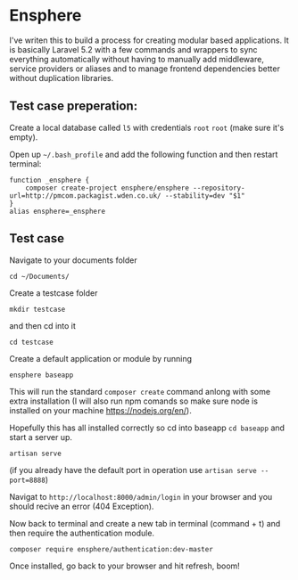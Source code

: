 # Ensphere

I've writen this to build a process for creating modular based applications. It is basically Laravel 5.2 with a few commands and wrappers to sync everything automatically without having to manually add middleware, service providers or aliases and to manage frontend dependencies better without duplication libraries.

## Test case preperation:

Create a local database called `l5` with credentials `root` `root` (make sure it's empty).

Open up `~/.bash_profile` and add the following function and then restart terminal:

```
function _ensphere {
	composer create-project ensphere/ensphere --repository-url=http://pmcom.packagist.wden.co.uk/ --stability=dev "$1"
}
alias ensphere=_ensphere
```

## Test case

Navigate to your documents folder
```
cd ~/Documents/
```

Create a testcase folder

```
mkdir testcase
```

and then cd into it

```
cd testcase
```

Create a default application or module by running
```
ensphere baseapp
```

This will run the standard `composer create` command anlong with some extra installation (I will also run npm comands so make sure node is installed on your machine https://nodejs.org/en/).

Hopefully this has all installed correctly so cd into baseapp `cd baseapp` and start a server up.

```
artisan serve
```

(if you already have the default port in operation use `artisan serve --port=8888`)

Navigat to `http://localhost:8000/admin/login` in your browser and you should recive an error (404 Exception).

Now back to terminal and create a new tab in terminal (command + t) and then require the authentication module.

```
composer require ensphere/authentication:dev-master
```

Once installed, go back to your browser and hit refresh, boom!